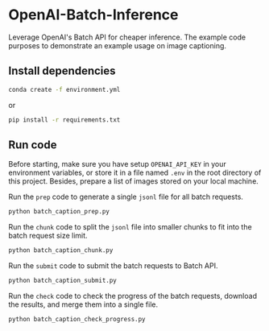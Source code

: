 # OpenAI-Batch-Inference
Leverage OpenAI's Batch API for cheaper inference. The example code purposes to demonstrate an example usage on image captioning.

## Install dependencies
```bash
conda create -f environment.yml
```
or
```bash
pip install -r requirements.txt
```

## Run code
Before starting, make sure you have setup `OPENAI_API_KEY` in your environment variables, or store it in a file named `.env` in the root directory of this project. Besides, prepare a list of images stored on your local machine.

Run the `prep` code to generate a single `jsonl` file for all batch requests.
```bash
python batch_caption_prep.py
```

Run the `chunk` code to split the `jsonl` file into smaller chunks to fit into the batch request size limit.
```bash
python batch_caption_chunk.py
```

Run the `submit` code to submit the batch requests to Batch API.
```bash
python batch_caption_submit.py
```

Run the `check` code to check the progress of the batch requests, download the results, and merge them into a single file.
```bash
python batch_caption_check_progress.py
```
